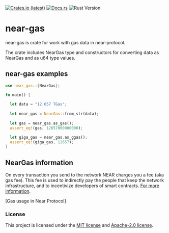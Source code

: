 <p>
    <a href="https://crates.io/crates/near-gas"><img src="https://img.shields.io/crates/dv/near-gas?style=flat-square&logo=near&label=crates.io" alt="Crates.io (latest)"></a>
    <a href="https://docs.rs/near-gas/0.0.1/near_token"><img src="https://img.shields.io/docsrs/near-gas?style=flat-square" alt="Docs.rs"></a>
    <img src="https://img.shields.io/badge/rustc-1.68%2B-lightgray.svg?style=flat-square" alt="Rust Version">
</p>

# near-gas
near-gas is crate for work with gas data in near-protocol.

The crate includes NearGas type and constructors for converting data as NearGas and as u64 type values.

## near-gas examples 
```rust
use near_gas::{NearGas};

fn main() {
    
  let data = "12.657 TGas";
  
  let near_gas = NearGas::from_str(data);
  
  let gas = near_gas.as_gas();
  assert_eq!(gas, 12657000000000);

  let giga_gas = near_gas.as_ggas();
  assert_eq!(giga_gas, 12657);
}
```
## NearGas information
On every transaction you send to the network NEAR charges you a fee (aka gas fee). This fee is used to indirectly pay the people that keep the network infrastructure, and to incentivize developers of smart contracts. [For more information].

[Gas usage in Near Protocol]
 



### License

This project is licensed under the [MIT license] and [Apache-2.0 license].

[MIT license]: https://github.com/Mr0melian/near_gas/blob/master/LICENSE-MIT
[Apache-2.0 license]:  https://github.com/Mr0melian/near_gas/blob/master/LICENSE-APACHE
[For more information]: https://docs.near.org/concepts/basics/transactions/gas
[Gas usege in Near Protocol]: https://nomicon.io/RuntimeSpec/Fees/
